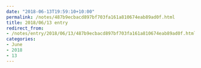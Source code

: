 ```yaml
---
date: "2018-06-13T19:59:10+10:00"
permalink: /notes/487b9ecbacd897bf703fa161a810674eab89ad0f.html
title: 2018/06/13 entry
redirect_from:
- /notes/entry/2018/06/13/487b9ecbacd897bf703fa161a810674eab89ad0f.html
categories:
- June
- 2018
- 13
---
```

